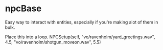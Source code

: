 # npcBase
 
Easy way to interact with entities, especially if you're making alot of them in bulk.

Place this into a loop. 
NPCSetup(self, "vo/ravenholm/yard_greetings.wav", 4.5, "vo/ravenholm/shotgun_moveon.wav", 5.5)
